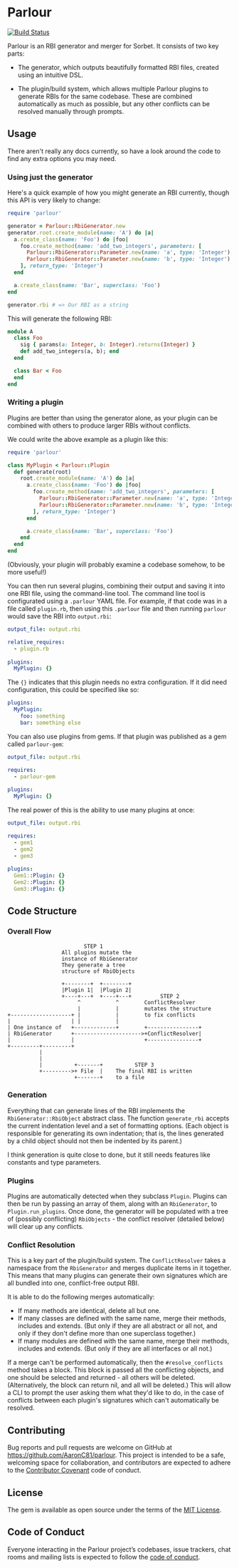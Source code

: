 # Parlour

[![Build Status](https://travis-ci.org/AaronC81/parlour.svg?branch=master)](https://travis-ci.org/AaronC81/parlour)

Parlour is an RBI generator and merger for Sorbet. It consists of two key parts:

  - The generator, which outputs beautifully formatted RBI files, created using
    an intuitive DSL.

  - The plugin/build system, which allows multiple Parlour plugins to generate
    RBIs for the same codebase. These are combined automatically as much as 
    possible, but any other conflicts can be resolved manually through prompts.

## Usage

There aren't really any docs currently, so have a look around the code to find
any extra options you may need.

### Using just the generator

Here's a quick example of how you might generate an RBI currently, though this
API is very likely to change:

```ruby
require 'parlour'

generator = Parlour::RbiGenerator.new
generator.root.create_module(name: 'A') do |a|
  a.create_class(name: 'Foo') do |foo|
    foo.create_method(name: 'add_two_integers', parameters: [
      Parlour::RbiGenerator::Parameter.new(name: 'a', type: 'Integer'),
      Parlour::RbiGenerator::Parameter.new(name: 'b', type: 'Integer')
    ], return_type: 'Integer')
  end

  a.create_class(name: 'Bar', superclass: 'Foo')
end

generator.rbi # => Our RBI as a string
```

This will generate the following RBI:

```ruby
module A
  class Foo
    sig { params(a: Integer, b: Integer).returns(Integer) }
    def add_two_integers(a, b); end
  end

  class Bar < Foo
  end
end
```

### Writing a plugin
Plugins are better than using the generator alone, as your plugin can be 
combined with others to produce larger RBIs without conflicts.

We could write the above example as a plugin like this:

```ruby
require 'parlour'

class MyPlugin < Parlour::Plugin
  def generate(root)
    root.create_module(name: 'A') do |a|
      a.create_class(name: 'Foo') do |foo|
        foo.create_method(name: 'add_two_integers', parameters: [
          Parlour::RbiGenerator::Parameter.new(name: 'a', type: 'Integer'),
          Parlour::RbiGenerator::Parameter.new(name: 'b', type: 'Integer')
        ], return_type: 'Integer')
      end

      a.create_class(name: 'Bar', superclass: 'Foo')
    end
  end
end
```

(Obviously, your plugin will probably examine a codebase somehow, to be more
useful!)

You can then run several plugins, combining their output and saving it into one
RBI file, using the command-line tool. The command line tool is configurated
using a `.parlour` YAML file. For example, if that code was in a file
called `plugin.rb`, then using this `.parlour` file and then running `parlour`
would save the RBI into `output.rbi`:

```yaml
output_file: output.rbi

relative_requires:
  - plugin.rb
  
plugins:
  MyPlugin: {}
```

The `{}` indicates that this plugin needs no extra configuration. If it did need
configuration, this could be specified like so:

```yaml
plugins:
  MyPlugin:
    foo: something
    bar: something else
```

You can also use plugins from gems. If that plugin was published as a gem called
`parlour-gem`:

```yaml
output_file: output.rbi

requires:
  - parlour-gem
  
plugins:
  MyPlugin: {}
```

The real power of this is the ability to use many plugins at once:

```yaml
output_file: output.rbi

requires:
  - gem1
  - gem2
  - gem3
  
plugins:
  Gem1::Plugin: {}
  Gem2::Plugin: {}
  Gem3::Plugin: {}
```

## Code Structure

### Overall Flow
```
                        STEP 1
                 All plugins mutate the
                 instance of RbiGenerator
                 They generate a tree
                 structure of RbiObjects

                 +--------+  +--------+
                 |Plugin 1|  |Plugin 2|
                 +----+---+  +----+---+         STEP 2
                      ^           ^        ConflictResolver
                      |           |        mutates the structure
+-------------------+ |           |        to fix conflicts
|                   | |           |
| One instance of   +-------------+        +----------------+
| RbiGenerator      +--------------------->+ConflictResolver|
|                   |                      +----------------+
+---------+---------+
          |
          |
          |          +-------+          STEP 3
          +--------->+ File  |    The final RBI is written
                     +-------+    to a file
```

### Generation
Everything that can generate lines of the RBI implements the 
`RbiGenerator::RbiObject` abstract class. The function `generate_rbi`
accepts the current indentation level and a set of formatting options.
(Each object is responsible for generating its own indentation; that is, the
lines generated by a child object should not then be indented by its parent.)

I think generation is quite close to done, but it still needs features like 
constants and type parameters.

### Plugins
Plugins are automatically detected when they subclass `Plugin`. Plugins can then
be run by passing an array of them, along with an `RbiGenerator`, to
`Plugin.run_plugins`. Once done, the generator will be populated with a tree of
(possibly conflicting) `RbiObjects` - the conflict resolver (detailed below)
will clear up any conflicts.
  
### Conflict Resolution
This is a key part of the plugin/build system. The `ConflictResolver` takes
a namespace from the `RbiGenerator` and merges duplicate items in it together. 
This means that many plugins can generate their own signatures which are all 
bundled into one, conflict-free output RBI.

It is able to do the following merges automatically:

  - If many methods are identical, delete all but one.
  - If many classes are defined with the same name, merge their methods,
    includes and extends. (But only if they are all abstract or all not,
    and only if they don't define more than one superclass together.)
  - If many modules are defined with the same name, merge their methods,
    includes and extends. (But only if they are all interfaces or all not.)

If a merge can't be performed automatically, then the `#resolve_conflicts`
method takes a block. This block is passed all the conflicting objects, and one
should be selected and returned - all others will be deleted. (Alternatively,
the block can return nil, and all will be deleted.) This will allow a CLI to 
prompt the user asking them what they'd like to do, in the case of conflicts
between each plugin's signatures which can't automatically be resolved.

## Contributing

Bug reports and pull requests are welcome on GitHub at https://github.com/AaronC81/parlour. This project is intended to be a safe, welcoming space for collaboration, and contributors are expected to adhere to the [Contributor Covenant](http://contributor-covenant.org) code of conduct.

## License

The gem is available as open source under the terms of the [MIT License](https://opensource.org/licenses/MIT).

## Code of Conduct

Everyone interacting in the Parlour project’s codebases, issue trackers, chat rooms and mailing lists is expected to follow the [code of conduct](https://github.com/AaronC81/parlour/blob/master/CODE_OF_CONDUCT.md).
